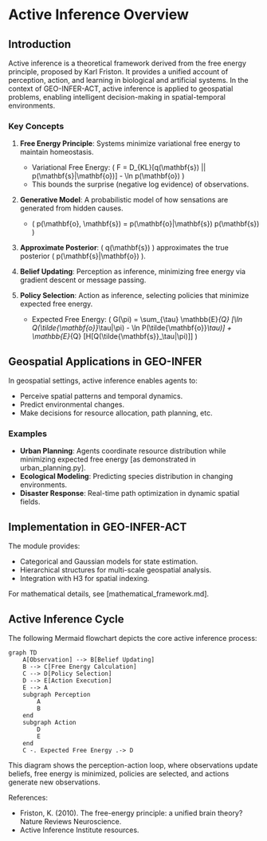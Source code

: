 # Active Inference Overview

## Introduction

Active inference is a theoretical framework derived from the free energy principle, proposed by Karl Friston. It provides a unified account of perception, action, and learning in biological and artificial systems. In the context of GEO-INFER-ACT, active inference is applied to geospatial problems, enabling intelligent decision-making in spatial-temporal environments.

### Key Concepts

1. **Free Energy Principle**: Systems minimize variational free energy to maintain homeostasis.
   - Variational Free Energy: \( F = D_{KL}[q(\mathbf{s}) || p(\mathbf{s}|\mathbf{o})] - \ln p(\mathbf{o}) \)
   - This bounds the surprise (negative log evidence) of observations.

2. **Generative Model**: A probabilistic model of how sensations are generated from hidden causes.
   - \( p(\mathbf{o}, \mathbf{s}) = p(\mathbf{o}|\mathbf{s}) p(\mathbf{s}) \)

3. **Approximate Posterior**: \( q(\mathbf{s}) \) approximates the true posterior \( p(\mathbf{s}|\mathbf{o}) \).

4. **Belief Updating**: Perception as inference, minimizing free energy via gradient descent or message passing.

5. **Policy Selection**: Action as inference, selecting policies that minimize expected free energy.
   - Expected Free Energy: \( G(\pi) = \sum_{\tau} \mathbb{E}_{Q} [\ln Q(\tilde{\mathbf{o}}_\tau|\pi) - \ln P(\tilde{\mathbf{o}}_\tau)] + \mathbb{E}_{Q} [H[Q(\tilde{\mathbf{s}}_\tau|\pi)]] \)

## Geospatial Applications in GEO-INFER

In geospatial settings, active inference enables agents to:
- Perceive spatial patterns and temporal dynamics.
- Predict environmental changes.
- Make decisions for resource allocation, path planning, etc.

### Examples
- **Urban Planning**: Agents coordinate resource distribution while minimizing expected free energy [as demonstrated in urban_planning.py].
- **Ecological Modeling**: Predicting species distribution in changing environments.
- **Disaster Response**: Real-time path optimization in dynamic spatial fields.

## Implementation in GEO-INFER-ACT

The module provides:
- Categorical and Gaussian models for state estimation.
- Hierarchical structures for multi-scale geospatial analysis.
- Integration with H3 for spatial indexing.

For mathematical details, see [mathematical_framework.md].

## Active Inference Cycle

The following Mermaid flowchart depicts the core active inference process:

```mermaid
graph TD
    A[Observation] --> B[Belief Updating]
    B --> C[Free Energy Calculation]
    C --> D[Policy Selection]
    D --> E[Action Execution]
    E --> A
    subgraph Perception
        A
        B
    end
    subgraph Action
        D
        E
    end
    C -. Expected Free Energy .-> D
```

This diagram shows the perception-action loop, where observations update beliefs, free energy is minimized, policies are selected, and actions generate new observations.

References:
- Friston, K. (2010). The free-energy principle: a unified brain theory? Nature Reviews Neuroscience.
- Active Inference Institute resources. 